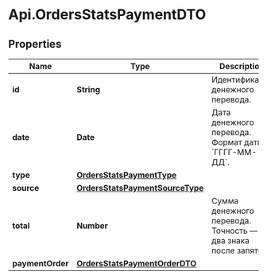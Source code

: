 # Api.OrdersStatsPaymentDTO

## Properties

Name | Type | Description | Notes
------------ | ------------- | ------------- | -------------
**id** | **String** | Идентификатор денежного перевода. | [optional] 
**date** | **Date** | Дата денежного перевода.  Формат даты: &#x60;ГГГГ-ММ-ДД&#x60;.  | [optional] 
**type** | [**OrdersStatsPaymentType**](OrdersStatsPaymentType.md) |  | [optional] 
**source** | [**OrdersStatsPaymentSourceType**](OrdersStatsPaymentSourceType.md) |  | [optional] 
**total** | **Number** | Сумма денежного перевода.  Точность — два знака после запятой.  | [optional] 
**paymentOrder** | [**OrdersStatsPaymentOrderDTO**](OrdersStatsPaymentOrderDTO.md) |  | [optional] 



